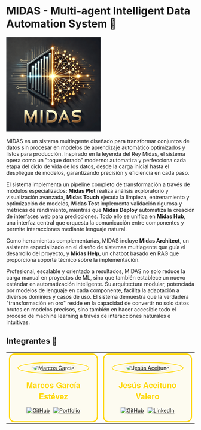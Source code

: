 # MIDAS - Multi-agent Intelligent Data Automation System 🤖

<img src="https://github.com/warc0s/MIDAS/blob/main/Extra/logo1.png" alt="Logo" width="50%">

MIDAS es un sistema multiagente diseñado para transformar conjuntos de datos sin procesar en modelos de aprendizaje automático optimizados y listos para producción. Inspirado en la leyenda del Rey Midas, el sistema opera como un "toque dorado" moderno: automatiza y perfecciona cada etapa del ciclo de vida de los datos, desde la carga inicial hasta el despliegue de modelos, garantizando precisión y eficiencia en cada paso.

El sistema implementa un pipeline completo de transformación a través de módulos especializados: **Midas Plot** realiza análisis exploratorio y visualización avanzada, **Midas Touch** ejecuta la limpieza, entrenamiento y optimización de modelos, **Midas Test** implementa validación rigurosa y métricas de rendimiento, mientras que **Midas Deploy** automatiza la creación de interfaces web para predicciones. Todo ello se unifica en **Midas Hub**, una interfaz central que orquesta la comunicación entre componentes y permite interacciones mediante lenguaje natural.

Como herramientas complementarias, MIDAS incluye **Midas Architect**, un asistente especializado en el diseño de sistemas multiagente que guía el desarrollo del proyecto, y **Midas Help**, un chatbot basado en RAG que proporciona soporte técnico sobre la implementación.

Profesional, escalable y orientado a resultados, MIDAS no solo reduce la carga manual en proyectos de ML, sino que también establece un nuevo estándar en automatización inteligente. Su arquitectura modular, potenciada por modelos de lenguaje en cada componente, facilita la adaptación a diversos dominios y casos de uso. El sistema demuestra que la verdadera "transformación en oro" reside en la capacidad de convertir no solo datos brutos en modelos precisos, sino también en hacer accesible todo el proceso de machine learning a través de interacciones naturales e intuitivas.

## Integrantes 👥

<table>
  <tr>
    <td align="center" width="400">
      <div style="border: 3px solid #FFD700; border-radius: 15px; padding: 20px; background-color: rgba(255, 215, 0, 0.05);">
        <div style="border: 2px solid #FFD700; border-radius: 50%; padding: 3px; margin: 0 auto;">
          <a href="https://warcos.dev">
            <img src="https://github.com/warc0s.png" width="220" alt="Marcos García" style="border-radius: 50%; border: 2px solid #FFF; box-shadow: 0 0 10px rgba(255, 215, 0, 0.4);">
          </a>
        </div>
        <h2 style="color: #FFD700; margin: 15px 0; font-family: 'Helvetica Neue', sans-serif;">Marcos García Estévez</h2>
        <div style="display: flex; gap: 10px; justify-content: center; margin-top: 15px;">
          <a href="https://github.com/warc0s">
            <img src="https://custom-icon-badges.demolab.com/badge/-GitHub-1a1a1a?style=for-the-badge&logo=github&logoColor=FFD700" alt="GitHub">
          </a>
          <a href="https://warcos.dev">
            <img src="https://custom-icon-badges.demolab.com/badge/-Portfolio-1a1a1a?style=for-the-badge&logo=browser&logoColor=FFD700" alt="Portfolio">
          </a>
        </div>
      </div>
    </td>
    
  <td align="center" width="400">
    <div style="border: 3px solid #FFD700; border-radius: 15px; padding: 20px; background-color: rgba(255, 215, 0, 0.05);">
      <div style="border: 2px solid #FFD700; border-radius: 50%; padding: 3px; margin: 0 auto;">
        <a href="https://github.com/jesusact">
          <img src="https://github.com/jesusact.png" width="220" alt="Jesús Aceituno" style="border-radius: 50%; border: 2px solid #FFF; box-shadow: 0 0 10px rgba(255, 215, 0, 0.4);">
        </a>
      </div>
      <h2 style="color: #FFD700; margin: 15px 0; font-family: 'Helvetica Neue', sans-serif;">Jesús Aceituno Valero</h2>
      <div style="display: flex; gap: 10px; justify-content: center; margin-top: 15px;">
        <a href="https://github.com/jesusact">
          <img src="https://custom-icon-badges.demolab.com/badge/-GitHub-1a1a1a?style=for-the-badge&logo=github&logoColor=FFD700" alt="GitHub">
        </a>
        <a href="https://www.linkedin.com/in/jesus-aceituno-valero/">
          <img src="https://custom-icon-badges.demolab.com/badge/-LinkedIn-1a1a1a?style=for-the-badge&logo=linkedin&logoColor=FFD700" alt="LinkedIn">
        </a>
      </div>
    </div>
  </td>
  </tr>
</table>
